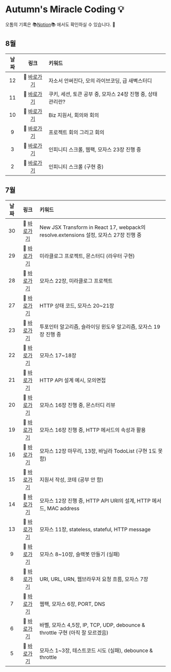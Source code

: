 # Autumn's Miracle Coding 💡

오톰의 기록은 📚[Notion](https://www.notion.so/d70e7cd16e66439abb794fa4b867cd29?v=fcbba2d6f39b4ef7b5c53a20b9bfebe1)📚 에서도 확인하실 수 있습니다. 👀

## 8월

|날짜|링크|키워드|
|:---:|:---:|:---|
|12|🔗 [바로가기](https://github.com/dyongdi/miracle-coding/blob/autumn/August/week2/210813.md)|자소서 안써진다, 모의 라이브코딩, 급 새벽스터디
|11|🔗 [바로가기](https://github.com/dyongdi/miracle-coding/blob/autumn/August/week2/210811.md)|쿠키, 세션, 토큰 공부 중, 모자스 24장 진행 중, 상태 관리란?
|10|🔗 [바로가기](https://github.com/dyongdi/miracle-coding/blob/autumn/August/week2/210810.md)|Biz 지원서, 회의와 회의
|9|🔗 [바로가기](https://github.com/dyongdi/miracle-coding/blob/autumn/August/week2/210809.md)|프로젝트 회의 그리고 회의
|3|🔗 [바로가기](https://github.com/dyongdi/miracle-coding/blob/autumn/August/week1/210803.md)|인피니티 스크롤, 웹팩, 모자스 23장 진행 중
|2|🔗 [바로가기](https://github.com/dyongdi/miracle-coding/blob/autumn/August/week1/210802.md)|인피니티 스크롤 (구현 중)

## 7월

|날짜|링크|키워드|
|:---:|:---:|:---|
|30|🔗 [바로가기](https://github.com/dyongdi/miracle-coding/blob/autumn/July/week5/210730.md)|New JSX Transform in React 17, webpack의 resolve.extensions 설정, 모자스 27장 진행 중
|29|🔗 [바로가기](https://github.com/dyongdi/miracle-coding/blob/autumn/July/week5/210729.md)|미라클로그 프로젝트, 몬스터디 (라우터 구현)
|28|🔗 [바로가기](https://github.com/dyongdi/miracle-coding/blob/autumn/July/week5/210728.md)|모자스 22장, 미라클로그 프로젝트
|27|🔗 [바로가기](https://github.com/dyongdi/miracle-coding/blob/autumn/July/week5/210727.md)|HTTP 상태 코드, 모자스 20~21장
|23|🔗 [바로가기](https://github.com/dyongdi/miracle-coding/tree/autumn/July/week4)|투포인터 알고리즘, 슬라이딩 윈도우 알고리즘, 모자스 19장 진행 중
|22|🔗 [바로가기](https://github.com/dyongdi/miracle-coding/blob/autumn/July/week4/210722.md)|모자스 17~18장
|21|🔗 [바로가기](https://github.com/dyongdi/miracle-coding/blob/autumn/July/week4/210721.md)|HTTP API 설계 예시, 모의면접
|20|🔗 [바로가기](https://github.com/dyongdi/miracle-coding/blob/autumn/July/week4/210720.md)|모자스 16장 진행 중, 몬스터디 리뷰
|19|🔗 [바로가기](https://github.com/dyongdi/miracle-coding/blob/autumn/July/week4/210719.md)|모자스 16장 진행 중, HTTP 메서드의 속성과 활용
|16|🔗 [바로가기](https://github.com/dyongdi/miracle-coding/blob/autumn/July/week3/210716.md)|모자스 12장 마무리, 13장, 바닐라 TodoList (구현 1도 못함)
|15|🔗 [바로가기](https://github.com/dyongdi/miracle-coding/blob/autumn/July/week3/210715.md)|지원서 작성, 코테 (공부 안 함)
|14|🔗 [바로가기](https://github.com/dyongdi/miracle-coding/blob/autumn/July/week3/210714.md)|모자스 12장 진행 중, HTTP API URI의 설계, HTTP 메서드, MAC address
|13|🔗 [바로가기](https://github.com/dyongdi/miracle-coding/blob/autumn/July/week3/210713.md)|모자스 11장, stateless, stateful, HTTP message
|9|🔗 [바로가기](https://github.com/dyongdi/miracle-coding/blob/autumn/July/week2/210709.md)|모자스 8~10장, 슬랙봇 만들기 (실패)
|8|🔗 [바로가기](https://github.com/dyongdi/miracle-coding/blob/autumn/July/week2/210708.md)|URI, URL, URN, 웹브라우저 요청 흐름, 모자스 7장
|7|🔗 [바로가기](https://github.com/dyongdi/miracle-coding/blob/autumn/July/week2/210707.md)|웹팩, 모자스 6장, PORT, DNS
|6|🔗 [바로가기](https://github.com/dyongdi/miracle-coding/blob/autumn/July/week2/210706.md)|바벨, 모자스 4,5장, IP, TCP, UDP, debounce & throttle 구현 (아직 잘 모르겠음)
|5|🔗 [바로가기](https://github.com/dyongdi/miracle-coding/blob/autumn/July/week2/210705.md)|모자스 1~3장, 테스트코드 시도 (실패), debounce & throttle
